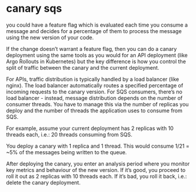 # canary sqs

you could have a feature flag which is evaluated each time you consume a message and decides for a percentage of them to process the message using the new version of your code.

If the change doesn’t warrant a feature flag, then you can do a canary deployment using the same tools as you would for an API deployment (like Argo Rollouts in Kubernetes) but the key difference is how you control the split of traffic between the canary and the current deployment.

For APIs, traffic distribution is typically handled by a load balancer (like nginx). The load balancer automatically routes a specified percentage of incoming requests to the canary version. For SQS consumers, there’s no load balancer - instead, message distribution depends on the number of consumer threads. You have to manage this via the number of replicas you deploy and the number of threads the application uses to consume from SQS.

For example, assume your current deployment has 2 replicas with 10 threads each, i.e.: 20 threads consuming from SQS.

You deploy a canary with 1 replica and 1 thread. This would consume 1/21 = ~5% of the messages being written to the queue.

After deploying the canary, you enter an analysis period where you monitor key metrics and behaviour of the new version. If it’s good, you proceed to roll it out as 2 replicas with 10 threads each. If it’s bad, you roll it back, i.e.: delete the canary deployment.

